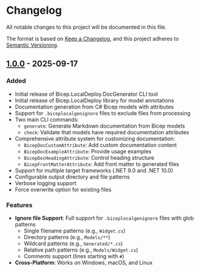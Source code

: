 # Changelog

All notable changes to this project will be documented in this file.

The format is based on [Keep a Changelog](https://keepachangelog.com/en/1.0.0/),
and this project adheres to [Semantic Versioning](https://semver.org/spec/v2.0.0.html).

## [1.0.0] - 2025-09-17

### Added

- Initial release of Bicep.LocalDeploy.DocGenerator CLI tool
- Initial release of Bicep.LocalDeploy library for model annotations
- Documentation generation from C# Bicep models with attributes
- Support for `.biceplocalgenignore` files to exclude files from processing
- Two main CLI commands:
  - `generate`: Generate Markdown documentation from Bicep models
  - `check`: Validate that models have required documentation attributes
- Comprehensive attribute system for customizing documentation:
  - `BicepDocCustomAttribute`: Add custom documentation content
  - `BicepDocExampleAttribute`: Provide usage examples
  - `BicepDocHeadingAttribute`: Control heading structure
  - `BicepFrontMatterAttribute`: Add front matter to generated files
- Support for multiple target frameworks (.NET 9.0 and .NET 10.0)
- Configurable output directory and file patterns
- Verbose logging support
- Force overwrite option for existing files

### Features

- **Ignore file Support**: Full support for `.biceplocalgenignore` files with glob
  patterns
  - Single filename patterns (e.g., `Widget.cs`)
  - Directory patterns (e.g., `Models/**`)
  - Wildcard patterns (e.g., `Generated/*.cs`)
  - Relative path patterns (e.g., `Models/Widget.cs`)
  - Comments support (lines starting with `#`)
- **Cross-Platform**: Works on Windows, macOS, and Linux

[1.0.0]: https://github.com/Gijsreyn/bicep-local-docgen/releases/tag/v1.0.0
